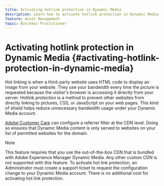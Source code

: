```yaml
---
title: Activating hotlink protection in Dynamic Media
description: Learn how to activate hotlink protection in Dynamic Media.
feature: Asset Management
topic: Business Practitioner
---
```


# Activating hotlink protection in Dynamic Media {#activating-hotlink-protection-in-dynamic-media}

Hot linking is when a third-party website uses HTML code to display an image from your website. They use your bandwidth every time the picture is requested because the visitor's browser is accessing it directly from your server. Hotlink *protection* is a method to prevent other websites from directly linking to pictures, CSS, or JavaScript on your web pages. This kind of shield helps reduce unnecessary bandwidth usage under your Dynamic Media account.

[Adobe Customer Care](https://helpx.adobe.com/support.html) can configure a referrer filter at the CDN level. Doing so ensures that Dynamic Media content is only served to websites on your list of permitted websites for the domain.

>[!NOTE]
>
>This feature requires that you use the out-of-the-box CDN that is bundled with Adobe Experience Manager Dynamic Media. Any other custom CDN is not supported with this feature. To activate hot link protection, an Administrator must create a support ticket to request the configuration change to your Dynamic Media account. There is no additional cost for activating hot link protection.
